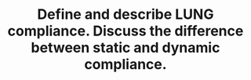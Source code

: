 ---
title: "Define and describe LUNG compliance. Discuss the difference between static and dynamic compliance."
entityType: SAQ
exam: PEX
college: ANZCA
year: 2018
sitting: A
question: 13
passRate: 49
EC_expectedDomains:
- "To score well on this question both halves had to be addressed."
- "Candidates who did well generally began with an accurate definition of compliance, usual units and values, and then went on to elaborate upon lung compliance including its determinants."
- "In the second half of the question attention had to turn to static and dynamic compliance."
- "Descriptions of these and how each were measured led neatly into a discussion of some of the important causes of time dependence."
EC_extraCredit:
- "Accurately drawn diagrams often aided the descriptions being given, but were not a requirement to do well."
resources:
- ""
---